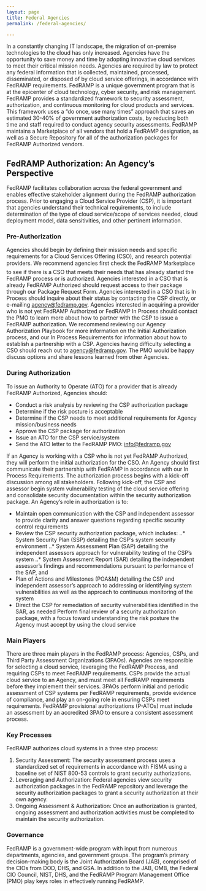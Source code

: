 ```yaml
---
layout: page
title: Federal Agencies
permalink: /federal-agencies/

---
```



In a constantly changing IT landscape, the migration of on-premise technologies to the cloud has only increased. Agencies have the opportunity to save money and time by adopting innovative cloud services to meet their critical mission needs. Agencies are required by law to protect any federal information that is collected, maintained, processed, disseminated, or disposed of by cloud service offerings, in accordance with FedRAMP requirements. 
FedRAMP is a unique government program that is at the epicenter of cloud technology, cyber security, and risk management. FedRAMP provides a standardized framework to security assessment, authorization, and continuous monitoring for cloud products and services. This framework uses a “do once, use many times” approach that saves an estimated 30-40% of government authorization costs, by reducing both time and staff required to conduct agency security assessments. FedRAMP maintains a Marketplace of all vendors that hold a FedRAMP designation, as well as a Secure Repository for all of the authorization packages for FedRAMP Authorized vendors.


## FedRAMP Authorization: An Agency’s Perspective  

FedRAMP facilitates collaboration across the federal government and enables effective stakeholder alignment during the FedRAMP authorization process. Prior to engaging a Cloud Service Provider (CSP), it is important that agencies understand their technical requirements, to include determination of the type of cloud service/scope of services needed, cloud deployment model, data sensitivities, and other pertinent information. 

### Pre-Authorization

Agencies should begin by defining their mission needs and specific requirements for a Cloud Services Offering (CSO), and research potential providers. We recommend agencies first check the FedRAMP Marketplace to see if there is a CSO that meets their needs that has already started the FedRAMP process or is authorized. Agencies interested in a CSO that is already FedRAMP Authorized should request access to their package through our Package Request Form. Agencies interested in a CSO that is In Process should inquire about their status by contacting the CSP directly, or e-mailing agency@fedramp.gov.
Agencies interested in acquiring a provider who is not yet FedRAMP Authorized or FedRAMP In Process should contact the PMO to learn more about how to partner with the CSP to issue a FedRAMP authorization. We recommend reviewing our Agency Authorization Playbook for more information on the Initial Authorization process, and our In Process Requirements for information about how to establish a partnership with a CSP.
Agencies having difficulty selecting a CSO should reach out to agency@fedramp.gov. The PMO would be happy discuss options and share lessons learned from other Agencies. 
### During Authorization

To issue an Authority to Operate (ATO) for a provider that is already FedRAMP Authorized, Agencies should:

* Conduct a risk analysis by reviewing the CSP authorization package
* Determine if the risk posture is acceptable
* Determine if the CSP needs to meet additional requirements for Agency mission/business needs 
* Approve the CSP package for authorization
* Issue an ATO for the CSP service/system
* Send the ATO letter to the FedRAMP PMO: info@fedramp.gov

If an Agency is working with a CSP who is not yet FedRAMP Authorized, they will perform the initial authorization for the CSO. An Agency should first communicate their partnership with FedRAMP in accordance with our In Process Requirements. The authorization process begins with a kick-off discussion among all stakeholders. Following kick-off, the CSP and assessor begin system vulnerability testing of the cloud service offering and consolidate security documentation within the security authorization package. An Agency’s role in authorization is to:

* Maintain open communication with the CSP and independent assessor to provide clarity and answer questions regarding specific security control requirements
* Review the CSP security authorization package, which includes:
..* System Security Plan (SSP) detailing the CSP’s system security environment
..* System Assessment Plan (SAP) detailing the independent assessors approach for vulnerability testing of the CSP’s system
..* System Assessment Report (SAR) detailing the independent assessor’s findings and recommendations pursuant to performance of the SAP, and
* Plan of Actions and Milestones (POA&M) detailing the CSP and independent assessor’s approach to addressing or identifying system vulnerabilities as well as the approach to continuous monitoring of the system
* Direct the CSP for remediation of security vulnerabilities identified in the SAR, as needed
Perform final review of a security authorization package, with a focus toward understanding the risk posture the Agency must accept by using the cloud service


### Main Players
There are three main players in the FedRAMP process: Agencies, CSPs, and Third Party Assessment Organizations (3PAOs). Agencies are responsible for selecting a cloud service, leveraging the FedRAMP Process, and requiring CSPs to meet FedRAMP requirements. CSPs provide the actual cloud service to an Agency, and must meet all FedRAMP requirements before they implement their services. 3PAOs perform initial and periodic assessment of CSP systems per FedRAMP requirements, provide evidence of compliance, and play an on-going role in ensuring CSPs meet requirements.  FedRAMP provisional authorizations (P-ATOs) must include an assessment by an accredited 3PAO to ensure a consistent assessment process.

### Key Processes
FedRAMP authorizes cloud systems in a three step process:

1. Security Assessment: The security assessment process uses a standardized set of requirements in accordance with FISMA using a baseline set of NIST 800-53 controls to grant security authorizations.
2. Leveraging and Authorization:  Federal agencies view security authorization packages in the FedRAMP repository and leverage the security authorization packages to grant a security authorization at their own agency.
3. Ongoing Assessment & Authorization:  Once an authorization is granted, ongoing assessment and authorization activities must be completed to maintain the security authorization.

### Governance
FedRAMP is a government-wide program with input from numerous departments, agencies, and government groups. The program’s primary decision-making body is the Joint Authorization Board (JAB), comprised of the CIOs from DOD, DHS, and GSA.  In addition to the JAB, OMB, the Federal CIO Council, NIST, DHS, and the FedRAMP Program Management Office (PMO) play keys roles in effectively running FedRAMP.
